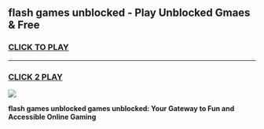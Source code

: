 
## flash games unblocked - Play Unblocked Gmaes & Free
<h3>
<a href="https://premium.freeplayer.one?title=flash_games_unblocked&ref=19F">CLICK TO PLAY</a></h3>
<hr>

<h3>
<a href="https://premium.freeplayer.one?title=flash_games_unblocked&ref=19F">CLICK 2 PLAY</a>
  
</h3>

<a href="https://premium.freeplayer.one?title=flash_games_unblocked&ref=19F/"><img src="https://clearcache.store/games.png"></a>


**flash games unblocked games unblocked: Your Gateway to Fun and Accessible Online Gaming**

